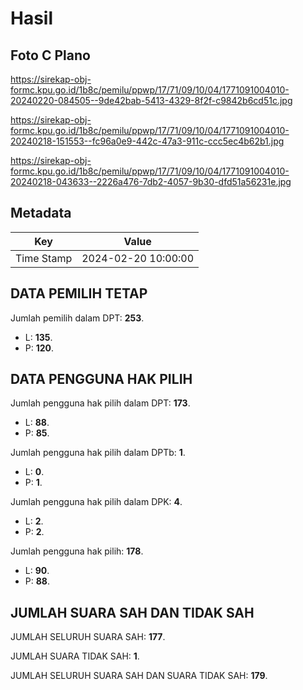 # Hasil

## Foto C Plano

https://sirekap-obj-formc.kpu.go.id/1b8c/pemilu/ppwp/17/71/09/10/04/1771091004010-20240220-084505--9de42bab-5413-4329-8f2f-c9842b6cd51c.jpg

https://sirekap-obj-formc.kpu.go.id/1b8c/pemilu/ppwp/17/71/09/10/04/1771091004010-20240218-151553--fc96a0e9-442c-47a3-911c-ccc5ec4b62b1.jpg

https://sirekap-obj-formc.kpu.go.id/1b8c/pemilu/ppwp/17/71/09/10/04/1771091004010-20240218-043633--2226a476-7db2-4057-9b30-dfd51a56231e.jpg


## Metadata

| Key        | Value               |
| ---------- | ------------------- |
| Time Stamp | 2024-02-20 10:00:00 |


## DATA PEMILIH TETAP

Jumlah pemilih dalam DPT: **253**.
 * L: **135**.
 * P: **120**.

## DATA PENGGUNA HAK PILIH

Jumlah pengguna hak pilih dalam DPT: **173**.
 * L: **88**.
 * P: **85**.

Jumlah pengguna hak pilih dalam DPTb: **1**.
 * L: **0**.
 * P: **1**.

Jumlah pengguna hak pilih dalam DPK: **4**.
 * L: **2**.
 * P: **2**.

Jumlah pengguna hak pilih: **178**.
 * L: **90**.
 * P: **88**.

## JUMLAH SUARA SAH DAN TIDAK SAH

JUMLAH SELURUH SUARA SAH: **177**.

JUMLAH SUARA TIDAK SAH: **1**.

JUMLAH SELURUH SUARA SAH DAN SUARA TIDAK SAH: **179**.


